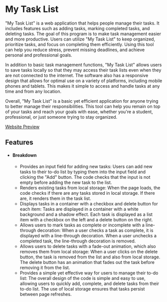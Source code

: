 
# My Task List

"My Task List" is a web application that helps people manage their tasks. It includes features such as adding tasks, marking completed tasks, and deleting tasks. The goal of this program is to make task management easier and more productive. Users can utilize "My Task List" to keep organized, prioritize tasks, and focus on completing them efficiently. Using this tool can help you reduce stress, prevent missing deadlines, and achieve personal and professional goals.

In addition to basic task management functions, "My Task List" allows users to save tasks locally so that they may access their task lists even when they are not connected to the internet. The software also has a responsive design that allows for optimal use on a variety of platforms, including mobile phones and tablets. This makes it simple to access and handle tasks at any time and from any location.

Overall, "My Task List" is a basic yet efficient application for anyone trying to better manage their responsibilities. This tool can help you remain on top of your tasks and reach your goals with ease, whether you're a student, professional, or just someone trying to stay organized.

[Website Preview](./assets/readme%20images/website-preview.png)

## Features

- #### Breakdown

    - Provides an input field for adding new tasks: Users can add new tasks to their to-do list by typing them into the input field and clicking the "Add" button. The code checks that the input is not empty before adding the new task to the list.
    - Renders existing tasks from local storage: When the page loads, the code checks if there are any tasks stored in local storage. If there are, it renders them in the task list.
    - Displays tasks in a container with a checkbox and delete button for each item: Tasks are displayed in a container with a white background and a shadow effect. Each task is displayed as a list item with a checkbox on the left and a delete button on the right.
    - Allows users to mark tasks as complete or incomplete with a line-through decoration: When a user checks a task as complete, it is displayed with a line-through decoration. When a user unchecks a completed task, the line-through decoration is removed.
    - Allows users to delete tasks with a fade-out animation, which also removes them from local storage: When a user clicks on the delete button, the task is removed from the list and also from local storage. The delete button has an animation that fades out the task before removing it from the list.
    - Provides a simple yet effective way for users to manage their to-do list: The overall design of the code is simple and easy to use, allowing users to quickly add, complete, and delete tasks from their to-do list. The use of local storage ensures that tasks persist between page refreshes.



